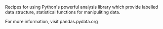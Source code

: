 Recipes for using Python's powerful analysis library which provide labelled data structure, statistical functions for manipuliting data.

For more information, visit pandas.pydata.org
